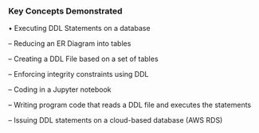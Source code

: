### Key Concepts Demonstrated
• Executing DDL Statements on a database


– Reducing an ER Diagram into tables


– Creating a DDL File based on a set of tables


– Enforcing integrity constraints using DDL


– Coding in a Jupyter notebook


– Writing program code that reads a DDL file and executes the statements


– Issuing DDL statements on a cloud-based database (AWS RDS)
